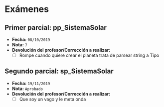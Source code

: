 ﻿# Exámenes

## Primer parcial: pp_SistemaSolar
- **Fecha:** `08/10/2019`
- **Nota:** `7`
- **Devolución del profesor/Corrección a realizar:**
  - [ ] Rompe cuando quiere crear el planeta trata de parsear string a Tipo
  
## Segundo parcial: sp_SistemaSolar
- **Fecha:** `19/11/2019`
- **Nota:** `Aprobado`
- **Devolución del profesor/Corrección a realizar:**
  - [ ] Que soy un vago y le meta onda